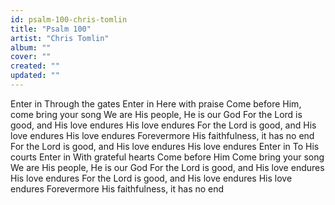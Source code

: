 ```yaml
---
id: psalm-100-chris-tomlin
title: "Psalm 100"
artist: "Chris Tomlin"
album: ""
cover: ""
created: ""
updated: ""
---
```


Enter in
Through the gates
Enter in
Here with praise
Come before Him, come bring your song
We are His people, He is our God
For the Lord is good, and His love endures
His love endures
For the Lord is good, and His love endures
His love endures
Forevermore His faithfulness, it has no end
For the Lord is good, and His love endures
His love endures
Enter in
To His courts
Enter in
With grateful hearts
Come before Him
Come bring your song
We are His people, He is our God
For the Lord is good, and His love endures
His love endures
For the Lord is good, and His love endures
His love endures
Forevermore His faithfulness, it has no end